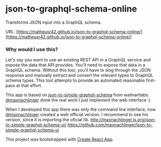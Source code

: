# json-to-graphql-schema-online

Transforms JSON input into a GraphQL schema.

URL: [https://matheusr42.github.io/json-to-graphql-schema-online/](https://matheusr42.github.io/json-to-graphql-schema-online/)

### Why would I use this?

Let's say you want to use an existing REST API in a GraphQL service and expose the data that API provides. You'll need to expose that data in a GraphQL schema. Without this tool, you'll have to slog through the JSON response and manually extract and convert the relevant types to GraphQL schema types. This tool attempts to provide an automated reasonable first-pass at that effort.

This app is based on [json-to-simple-graphql-schema](https://github.com/walmartlabs/json-to-simple-graphql-schema) from walmartlabs. [@maxnachlinger](https://github.com/maxnachlinger) done the real work I just implement the web interface :)


When I developed this app there was only the command line interface, now [@maxnachlinger](https://github.com/maxnachlinger) created a web official version. I recommend to see his version, since it is importing the oficial lib.
http://maxnachlinger.js.org/json-to-simple-graphql-schema-ui/
https://github.com/maxnachlinger/json-to-simple-graphql-schema-ui

This project was bootstrapped with [Create React App](https://github.com/facebook/create-react-app).
